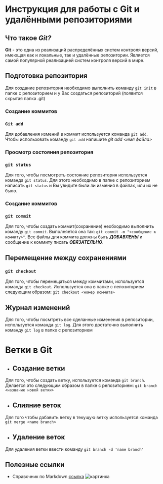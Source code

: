 # Инструкция для работы с Git и удалёнными репозиториями

## Что такое ***Git?***

**Git** - это одна из реализаций распределённых систем контроля версий, имеющая как и локальные, так и удалённые репозитории. Является самой популярной реализацией систем контроля версий в мире.

## Подготовка репозитория
Для создание репозитория необходимо выполнить команду `git init` в папке с репозиторием и у Вас создаться репозиторий (появится скрытая папка .git)

### Создание коммитов

### `Git add`
Для добавления измений в коммит используется команда `git add`. Чтобы использовать команду `git add` напишите *git add <имя файла>*

### Просмотр состояния репозитория
### `git status`
Для того, чтобы посмотреть состояние репозитория используется команда `git status`. Для этого необходимо в папке с репозиторием написать `git status` и Вы увидите были ли измения в файлах, или их не было.

### Создание коммитов
### `git commit`
Для того, чтобы создать коммит(сохранение) необходимо выполнить команду `git commit`. Выполняется она так: `git commit -m "<сообщение к коммиту>"`. Все файлы для коммита должны быть ***ДОБАВЛЕНЫ*** и сообщение к коммиту писать ***ОБЯЗАТЕЛЬНО***.

## Перемещение между сохранениями
### `git checkout`
Для того, чтобы перемещаться между коммитами, используется команда `git checkout`. Используется она в папке с пепозиторием следующим образом: `git checkout <номер коммита>`

## Журнал изменений
Для того, чтобы посмтреть все сделанные изменения в репозитории, используется команда `git log`. Для этого достаточно выполнить команду `git log` в папке с репозиторием

# Ветки в Git

- ## Создание ветки

Для того, чтобы создать ветку, используется команда `git branch`. Делается это следующим образом в папке с репозиторием: `git branch <название новой ветки>`

- ## Слияние веток

Для того чтобы дабавить ветку в текущую ветку используется команда `git merge <name branch>`

- ## Удаление веток
Для удаления ветки ввести команду `git branch -d 'name branch'`

## Полезные ссылки
* Справочник по Markdown [ссылка](https://learn.microsoft.com/ru-ru/contribute/markdown-reference) ![картинка](icon48.png)

